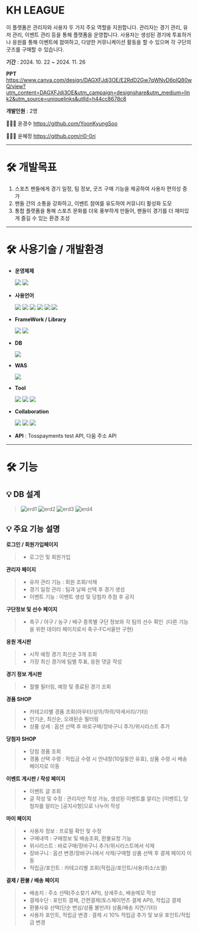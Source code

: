 # KH LEAGUE

이 플랫폼은 관리자와 사용자 두 가지 주요 역할을 지원합니다.
관리자는 경기 관리, 유저 관리, 이벤트 관리 등을 통해 플랫폼을 운영합니다.
사용자는 생성된 경기에 투표하거나 응원를 통해 이벤트에 참여하고, 다양한 커뮤니케이션 활동을 할 수 있으며 각 구단의 굿즈를 구매할 수 있습니다.

**기간** : 2024. 10. 22 ~ 2024. 11. 26

**PPT** https://www.canva.com/design/DAGXFJdj3OE/E2RdD2Gw7qWNvD6plQ80wQ/view?utm_content=DAGXFJdj3OE&utm_campaign=designshare&utm_medium=link2&utm_source=uniquelinks&utlId=h44cc8678c8

**개발인원** : 2명

🙋🏻‍♂️ 윤경수 <https://github.com/YoonKyungSoo> 

🙋🏻‍♀️ 윤혜정 <https://github.com/ri0-0ri>

---
# 🛠️ 개발목표
1) 스포츠 팬들에게 경기 일정, 팀 정보, 굿즈 구매 기능을 제공하여 사용자 편의성 증가
2) 팬들 간의 소통을 강화하고, 이벤트 참여를 유도하여 커뮤니티 활성화 도모
3) 통합 플랫폼을 통해 스포츠 문화를 더욱 풍부하게 만들어, 팬들이 경기를 더 재미있게 즐길 수 있는 환경 조성
---
# 🛠️ 사용기술 / 개발환경
- **운영체제**

  <img src="https://img.shields.io/badge/Windows-0078D4?style=for-the-badge&logo=Windows&logoColor=white">  <img src="https://img.shields.io/badge/macOs-000000?style=for-the-badge&logo=macOs&logoColor=white">
- **사용언어**

  <img src="https://img.shields.io/badge/JAVA-DC8236?style=for-the-badge&logo=JAVA&logoColor=white">  <img src="https://img.shields.io/badge/javascript-F7DF1E?style=for-the-badge&logo=javascript&logoColor=black">  <img src="https://img.shields.io/badge/html5-E34F26?style=for-the-badge&logo=html5&logoColor=white">  <img src="https://img.shields.io/badge/CSS3-1572B6?style=for-the-badge&logo=CSS3&logoColor=white">  <img src="https://img.shields.io/badge/Ajax-000000?style=for-the-badge&logo=Ajax&logoColor=white">  <img src="https://img.shields.io/badge/JSP & Servlet-08C2FF?style=for-the-badge&logo=JSP/Servlet&logoColor=white">
  
- **FrameWork / Library**

  <img src="https://img.shields.io/badge/SpringBoot-6DB33F?style=for-the-badge&logo=springboot&logoColor=white">  <img src="https://img.shields.io/badge/jquery-0769AD?style=for-the-badge&logo=jquery&logoColor=white"> 
  
- **DB**

  <img src="https://img.shields.io/badge/mysql-4479A1?style=for-the-badge&logo=mysql&logoColor=white"> 
  
- **WAS**

  <img src="https://img.shields.io/badge/Apache Tomcat-F8DC75?style=for-the-badge&logo=apachetomcat&logoColor=black"> 
  
- **Tool**

  <img src="https://img.shields.io/badge/VS Code-3478C6?style=for-the-badge&logo=vscode&logoColor=white">  <img src="https://img.shields.io/badge/STS-6DB33F?style=for-the-badge&logo=spring&logoColor=white">  <img src="https://img.shields.io/badge/GitHub-181717?style=for-the-badge&logo=github&logoColor=white">
  
- **Collaboration**

  <img src="https://img.shields.io/badge/Notion-000000?style=for-the-badge&logo=notion&logoColor=white">  <img src="https://img.shields.io/badge/Figma-F24E1E?style=for-the-badge&logo=figma&logoColor=white">  <img src="https://img.shields.io/badge/ERD CLOUD-9188F4?style=for-the-badge&logo=erd&logoColor=white">
  
- **API** : Tosspayments test API, 다음 주소 API
---
# 🛠️ 기능

## 💡 DB 설계
> ![erd1](https://github.com/user-attachments/assets/3c7e9907-aac7-4bfe-aba4-70bfcec7d017)
![erd2](https://github.com/user-attachments/assets/ff81a176-caf3-47e0-bef7-8887fc073297)
![erd3](https://github.com/user-attachments/assets/99deabe9-ceab-4ca8-a228-c297f756ed1a)
![erd4](https://github.com/user-attachments/assets/fb506a97-7592-4d64-8fdc-4753ed2d18e6)

## 💡 주요 기능 설명
**로그인 / 회원가입페이지**
> - 로그인 및 회원가입‬
‭

**관리자 페이지‬**
> - 유저 관리 기능 : 회원 조회/삭제‬
> - 경기 일정 관리 : 팀과 날짜 선택 후 경기 생성‬  
> - 이벤트 기능 : 이벤트 생성 및 당첨자 추첨 후 공지


**구단정보 및 선수 페이지**
> - 축구 / 야구 / 농구 / 배구 종목별 구단 정보와 각 팀의 선수 확인‬
‭ (다른 기능을 위한 데이터 페이지로서 축구-FC서울만 구현)‬


**응원 게시판**
> - 시작 예정 경기 최신순 3개 조회‬
> - 가장 최신 경기에 팀별 투표, 응원 댓글 작성‬
‭

**경기 정보 게시판**
> - 월별 필터링, 예정 및 종료된 경기 조회‬
‭

**경품 SHOP**
> - 카테고리별 경품 조회(아우터/상의/하의/악세서리/기타)‬
> - 인기순, 최신순, 오래된순 필터링‬
> - 상품 상세 : 옵션 선택 후 바로구매/장바구니 추가/위시리스트 추가‬
‭

**당첨자 SHOP**
> - 당첨 경품 조회‬‭
> - 경품 선택 수령 : 적립금 수령 시 안내창(10일동안 유효), 상품 수령 시 배송 페이지로 이동‬
‭

**이벤트 게시판 / 작성 페이지**
> - 이벤트 글 조회
> - 글‬‭ 작성‬‭ 및‬‭ 수정‬‭ :‬‭ 관리자만‬‭ 작성‬‭ 가능,‬‭ 생성된‬‭ 이벤트를‬‭ 알리는‬‭ [이벤트],‬‭ 당첨자를‬‭ 알리는‬ [공지사항]으로 나누어 작성‬


**마이 페이지**
> - 사용자 정보 : 프로필 확인 및 수정‬
> - 구매내역 : 구매정보 및 배송조회, 환불요청 기능
> - 위시리스트 : 바로구매/장바구니 추가/위시리스트에서 삭제
> - 장바구니 : 옵션 변경/장바구니에서 삭제/구매할 상품 선택 후 결제 페이지 이동
> - 적립금/포인트 : 카테고리별 조회(적립금/포인트/사용/취소/소멸)
‭

**결제 / 환불 / 배송 페이지**
> - 배송지 : 주소 선택(주소찾기 API), 상세주소, 배송메모 작성‬
> - 결제수단 : 포인트 결제, 간편결제(토스페이먼츠 결제 API), 적립금 결제‬
> - 환불사유 선택(단순 변심/상품 불만/타 상품/배송 지연/기타)‬
> - 사용자 포인트, 적립금 변경 : 결제 시 10% 적립금 추가 및 보유 포인트/적립금 변경‬
